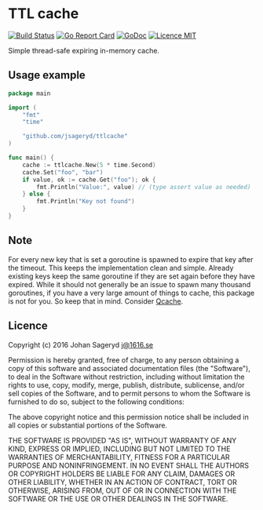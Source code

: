 # TTL cache

[![Build Status](https://travis-ci.org/jsageryd/ttlcache.svg?branch=master)](https://travis-ci.org/jsageryd/ttlcache)
[![Go Report Card](https://goreportcard.com/badge/github.com/jsageryd/ttlcache)](https://goreportcard.com/report/github.com/jsageryd/ttlcache)
[![GoDoc](https://img.shields.io/badge/godoc-reference-blue.svg?style=flat)](https://godoc.org/github.com/jsageryd/ttlcache)
[![Licence MIT](https://img.shields.io/badge/licence-MIT-lightgrey.svg?style=flat)](https://github.com/jsageryd/ttlcache#licence)

Simple thread-safe expiring in-memory cache.

## Usage example
```go
package main

import (
	"fmt"
	"time"

	"github.com/jsageryd/ttlcache"
)

func main() {
	cache := ttlcache.New(5 * time.Second)
	cache.Set("foo", "bar")
	if value, ok := cache.Get("foo"); ok {
		fmt.Println("Value:", value) // (type assert value as needed)
	} else {
		fmt.Println("Key not found")
	}
}
```

## Note
For every new key that is set a goroutine is spawned to expire that key after
the timeout. This keeps the implementation clean and simple. Already existing
keys keep the same goroutine if they are set again before they have expired.
While it should not generally be an issue to spawn many thousand goroutines, if
you have a very large amount of things to cache, this package is not for you. So
keep that in mind. Consider [Qcache](https://github.com/jsageryd/qcache).

## Licence
Copyright (c) 2016 Johan Sageryd <j@1616.se>

Permission is hereby granted, free of charge, to any person obtaining a copy
of this software and associated documentation files (the "Software"), to deal
in the Software without restriction, including without limitation the rights
to use, copy, modify, merge, publish, distribute, sublicense, and/or sell
copies of the Software, and to permit persons to whom the Software is
furnished to do so, subject to the following conditions:

The above copyright notice and this permission notice shall be included in
all copies or substantial portions of the Software.

THE SOFTWARE IS PROVIDED "AS IS", WITHOUT WARRANTY OF ANY KIND, EXPRESS OR
IMPLIED, INCLUDING BUT NOT LIMITED TO THE WARRANTIES OF MERCHANTABILITY,
FITNESS FOR A PARTICULAR PURPOSE AND NONINFRINGEMENT. IN NO EVENT SHALL THE
AUTHORS OR COPYRIGHT HOLDERS BE LIABLE FOR ANY CLAIM, DAMAGES OR OTHER
LIABILITY, WHETHER IN AN ACTION OF CONTRACT, TORT OR OTHERWISE, ARISING FROM,
OUT OF OR IN CONNECTION WITH THE SOFTWARE OR THE USE OR OTHER DEALINGS IN
THE SOFTWARE.
